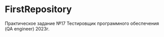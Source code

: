 # FirstRepository
Практическое задание №17
Тестировщик программного обеспечения (QA engineer) 2023г.
